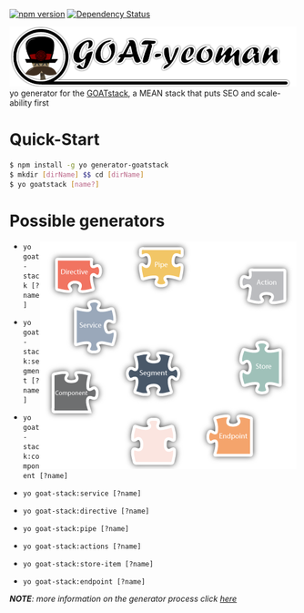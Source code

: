 
[![npm version](https://img.shields.io/npm/v/generator-goatstack.svg)](https://www.npmjs.com/package/generator-goatstack)
[![Dependency Status](https://img.shields.io/david/projectSHAI/GOATstack.svg)](https://david-dm.org/JCThomas4214/GOAT-yeoman.svg)

![GOAT-yeoman](https://github.com/JCThomas4214/Documentation/blob/master/GOAT-yeoman/goat-yeoman-banner.png)
yo generator for the [GOATstack](https://github.com/projectSHAI/GOATstack), a MEAN stack that puts SEO and scale-ability first

# Quick-Start

```sh
$ npm install -g yo generator-goatstack
$ mkdir [dirName] $$ cd [dirName]
$ yo goatstack [name?]
```

# Possible generators
  <img align="right" src="https://github.com/JCThomas4214/Documentation/blob/master/GOAT-yeoman/puzzle-pieces.png"/>
  
  + `yo goat-stack [?name]`  
  
  + `yo goat-stack:segment [?name]`
  
  + `yo goat-stack:component [?name]`
  
  + `yo goat-stack:service [?name]`
  
  + `yo goat-stack:directive [?name]`
  
  + `yo goat-stack:pipe [?name]`
  
  + `yo goat-stack:actions [?name]`
  
  + `yo goat-stack:store-item [?name]`
  
  + `yo goat-stack:endpoint [?name]`  
  
  
_**NOTE**: more information on the generator process click [here](https://github.com/projectSHAI/GOATstack/wiki/Yeoman-Generator-usage)_
